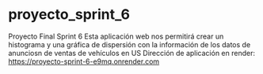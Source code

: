 # proyecto_sprint_6
Proyecto Final Sprint 6
Esta aplicación web nos permitirá crear un histograma y una gráfica de dispersión con la información de los datos de anunciosn de ventas de vehículos en US
Dirección de aplicación en render: https://proyecto-sprint-6-e9mq.onrender.com